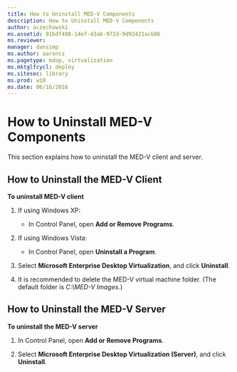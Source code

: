 ```yaml
---
title: How to Uninstall MED-V Components
description: How to Uninstall MED-V Components
author: aczechowski
ms.assetid: 91bdf488-14e7-43ab-972d-9d92421acb86
ms.reviewer: 
manager: dansimp
ms.author: aaroncz
ms.pagetype: mdop, virtualization
ms.mktglfcycl: deploy
ms.sitesec: library
ms.prod: w10
ms.date: 06/16/2016
---
```



# How to Uninstall MED-V Components


This section explains how to uninstall the MED-V client and server.

## How to Uninstall the MED-V Client


**To uninstall MED-V client**

1.  If using Windows XP:

    -   In Control Panel, open **Add or Remove Programs**.

2.  If using Windows Vista:

    -   In Control Panel, open **Uninstall a Program**.

3.  Select **Microsoft Enterprise Desktop Virtualization**, and click **Uninstall**.

4.  It is recommended to delete the MED-V virtual machine folder. (The default folder is *C:\\MED-V Images*.)

## How to Uninstall the MED-V Server


**To uninstall the MED-V server**

1.  In Control Panel, open **Add or Remove Programs**.

2.  Select **Microsoft Enterprise Desktop Virtualization (Server)**, and click **Uninstall**.

 

 





